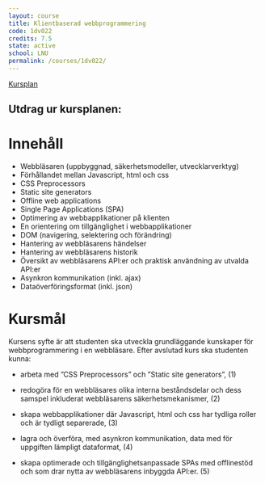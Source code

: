 ```yaml
---
layout: course
title: Klientbaserad webbprogrammering
code: 1dv022
credits: 7.5
state: active
school: LNU
permalink: /courses/1dv022/
---
```


[Kursplan](/files/courseplan/1dv022.pdf)

Utdrag ur kursplanen:
---

Innehåll
===
- Webbläsaren (uppbyggnad, säkerhetsmodeller, utvecklarverktyg)
- Förhållandet mellan Javascript, html och css
- CSS Preprocessors
- Static site generators
- Offline web applications
- Single Page Applications (SPA)
- Optimering av webbapplikationer på klienten
- En orientering om tillgänglighet i webbapplikationer
- DOM (navigering, selektering och förändring)
- Hantering av webbläsarens händelser
- Hantering av webbläsarens historik
- Översikt av webbläsarens API:er och praktisk användning av utvalda API:er
- Asynkron kommunikation (inkl. ajax)
- Dataöverföringsformat (inkl. json)

Kursmål
===
Kursens syfte är att studenten ska utveckla grundläggande kunskaper för 
webbprogrammering i en webbläsare. 
Efter avslutad kurs ska studenten kunna:

- arbeta med ”CSS Preprocessors” och ”Static site generators”, (1)

- redogöra för en webbläsares olika interna beståndsdelar och dess samspel 
inkluderat webbläsarens säkerhetsmekanismer, (2)

- skapa webbapplikationer där Javascript, html och css har tydliga roller och är 
tydligt separerade, (3)

- lagra och överföra, med asynkron kommunikation, data med för uppgiften lämpligt
dataformat, (4)

- skapa optimerade och tillgänglighetsanpassade SPAs med offline­stöd och som 
drar nytta av webbläsarens inbyggda API:er. (5)


